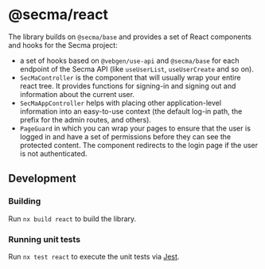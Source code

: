 # @secma/react

The library builds on `@secma/base` and provides a set of React components and
hooks for the Secma project:

- a set of hooks based on `@vebgen/use-api` and `@secma/base` for each endpoint
  of the Secma API (like `useUserList`, `useUserCreate` and so on).
- `SecMaController` is the component that will usually wrap your entire
  react tree. It provides functions for signing-in and signing out and
  information about the current user.
- `SecMaAppController` helps with placing other application-level information
  into an easy-to-use context (the default log-in path, the prefix for the
  admin routes, and others).
- `PageGuard` in which you can wrap your pages to ensure that the user is
  logged in and have a set of permissions before they can see the protected
  content. The component redirects to the login page if the user is not
  authenticated.


## Development

### Building

Run `nx build react` to build the library.

### Running unit tests

Run `nx test react` to execute the unit tests via [Jest](https://jestjs.io).
